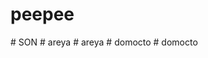 
# peepee
#   S O N  
 #   a r e y a  
 #   a r e y a  
 #   d o m o c t o  
 #   d o m o c t o  
 